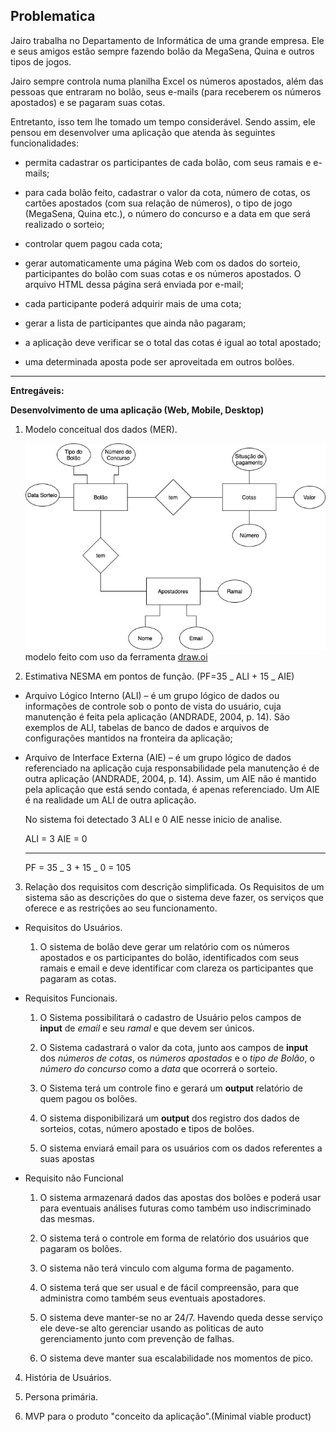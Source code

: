## Problematica

Jairo trabalha no Departamento de Informática de uma grande empresa. Ele e seus amigos estão sempre fazendo bolão da MegaSena, Quina e outros tipos de jogos.

Jairo sempre controla numa planilha Excel os números apostados, além das pessoas que entraram no bolão, seus e-mails (para receberem os números apostados) e se pagaram suas cotas.

Entretanto, isso tem lhe tomado um tempo considerável. Sendo assim, ele pensou em desenvolver uma aplicação que atenda às seguintes funcionalidades:

- permita cadastrar os participantes de cada bolão, com seus ramais e e-mails;

- para cada bolão feito, cadastrar o valor da cota, número de cotas, os cartões apostados (com sua relação de números), o tipo de jogo (MegaSena, Quina etc.), o número do concurso e a data em que será realizado o sorteio;

- controlar quem pagou cada cota;

- gerar automaticamente uma página Web com os dados do sorteio, participantes do bolão com suas cotas e os números apostados. O arquivo HTML dessa página será enviada por e-mail;

- cada participante poderá adquirir mais de uma cota;

- gerar a lista de participantes que ainda não pagaram;

- a aplicação deve verificar se o total das cotas é igual ao total apostado;

- uma determinada aposta pode ser aproveitada em outros bolões.

---

**Entregáveis:**

**Desenvolvimento de uma aplicação (Web, Mobile, Desktop)**

1. Modelo conceitual dos dados (MER).
   <!-- TODO: Rever o modelo conceitual -->

   ![MER](./assets/MER.jpg)
   modelo feito com uso da ferramenta [draw.oi](https://desk.draw.io)

2. Estimativa NESMA em pontos de função. (PF=35 _ ALI + 15 _ AIE)

- Arquivo Lógico Interno (ALI) – é um grupo lógico de dados ou informações de controle sob o ponto de vista do usuário, cuja manutenção é feita pela aplicação (ANDRADE, 2004, p. 14). São exemplos de ALI, tabelas de banco de dados e arquivos de configurações mantidos na fronteira da aplicação;

- Arquivo de Interface Externa (AIE) – é um grupo lógico de dados referenciado na aplicação cuja responsabilidade pela manutenção é de outra aplicação (ANDRADE, 2004, p. 14). Assim, um AIE não é mantido pela aplicação que está sendo contada, é apenas referenciado. Um AIE é na realidade um ALI de outra aplicação.

  No sistema foi detectado 3 ALI e 0 AIE nesse inicio de analise.

  ALI = 3
  AIE = 0

  ***

  PF = 35 _ 3 + 15 _ 0 = 105

3. Relação dos requisitos com descrição simplificada.
   Os Requisitos de um sistema são as descrições do que o sistema deve fazer, os serviços que oferece e as restrições ao seu funcionamento.

   <!-- TODO: Fazer a checagem dos requisitos. -->

- Requisitos do Usuários.

  1. O sistema de bolão deve gerar um relatório com os números apostados e os participantes do bolão, identificados com seus ramais e email e deve identificar com clareza os participantes que pagaram as cotas.

- Requisitos Funcionais.

  1. O Sistema possibilitará o cadastro de Usuário pelos campos de **input** de _email_ e seu _ramal_ e que devem ser únicos.

  2. O Sistema cadastrará o valor da cota, junto aos campos de **input** dos _números de cotas_, os _números apostados_ e o _tipo de Bolão_, o _número do concurso_ como a _data_ que ocorrerá o sorteio.

  3. O Sistema terá um controle fino e gerará um **output** relatório de quem pagou os bolões.

  4. O sistema disponibilizará um **output** dos registro dos dados de sorteios, cotas, número apostado e tipos de bolões.

  5. O sistema enviará email para os usuários com os dados referentes a suas apostas

- Requisito não Funcional

  1. O sistema armazenará dados das apostas dos bolões e poderá usar para eventuais análises futuras como também uso indiscriminado das mesmas.

  2. O sistema terá o controle em forma de relatório dos usuários que pagaram os bolões.

  3. O sistema não terá vinculo com alguma forma de pagamento.

  4. O sistema terá que ser usual e de fácil compreensão, para que administra como também seus eventuais apostadores.

  5. O sistema deve manter-se no ar 24/7. Havendo queda desse serviço ele deve-se alto gerenciar usando as politicas de auto gerenciamento junto com prevenção de falhas.

  6. O sistema deve manter sua escalabilidade nos momentos de pico.

4. História de Usuários.

5. Persona primária.

  <!-- TODO: Criar persona -->

6. MVP para o produto "conceito da aplicação".(Minimal viable product)
